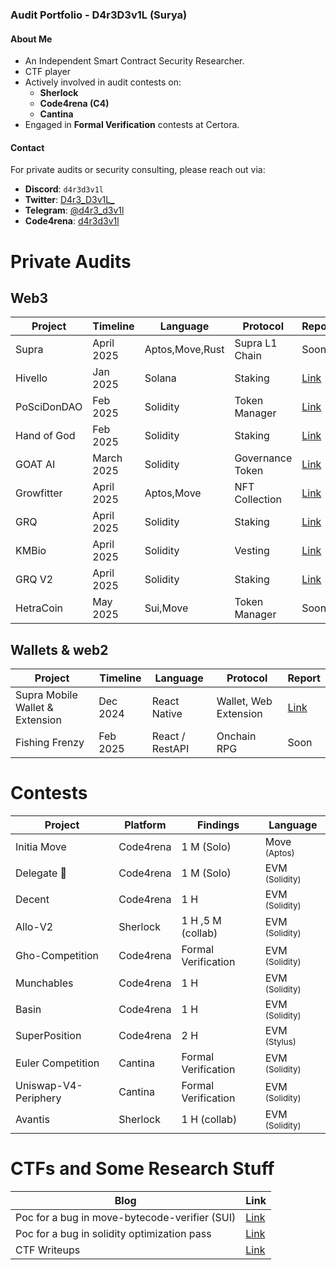 ### Audit Portfolio - D4r3D3v1L (Surya)

#### About Me
- An Independent Smart Contract Security Researcher.  
- CTF player 
- Actively involved in audit contests on:
  - **Sherlock**
  - **Code4rena (C4)**
  - **Cantina**
- Engaged in **Formal Verification** contests at Certora.

#### Contact
For private audits or security consulting, please reach out via:

- **Discord**: `d4r3d3v1l`
- **Twitter**: [D4r3_D3v1L_](https://x.com/D4r3_D3v1L_)  
- **Telegram**: [@d4r3_d3v1l](https://t.me/d4r3_d3v1l)
- **Code4rena**: [d4r3d3v1l](https://code4rena.com/@d4r3d3v1l)



# Private Audits

## Web3

| **Project**                     | **Timeline** | **Language**   | **Protocol**          | **Report**                     |
|----------------------------------|--------------|----------------|-----------------------|---------------------------------|
|Supra | April 2025 | Aptos,Move,Rust | Supra L1 Chain | Soon |
| Hivello | Jan 2025 | Solana  | Staking | [Link](https://drive.google.com/file/d/11pF10olKeajP4QHxgNwP1VKv2-AsLCow/view)|
|PoSciDonDAO | Feb 2025 | Solidity | Token Manager | [Link](https://drive.google.com/file/d/1u5Y8wT9zsiNlNbNxiKGi2DbnVDzvMbcu/view?usp=sharing) |
|Hand of God | Feb 2025 | Solidity |Staking| [Link](https://drive.google.com/file/d/1aVVpmH-cbu5Ci_d9qQ0bCGxtHbhnSdxc/view?usp=sharing) |
|GOAT AI| March 2025 | Solidity | Governance Token | [Link](https://drive.google.com/file/d/1i1_myjjwM2NqjNrBv2hanG-NwV1q4yK6/view?usp=sharing)|
|Growfitter |April 2025 | Aptos,Move | NFT Collection | [Link](https://drive.google.com/file/d/1CNCz8hdzOB-9LiZi-omGeaVGaCcU8ljT/view?usp=sharing)|
|GRQ | April 2025 | Solidity | Staking | [Link](https://drive.google.com/file/d/12X7JYRudRtG5A-Wo1Job4luvaTM5_oRC/view?usp=sharing)|
|KMBio | April 2025 | Solidity | Vesting | [Link](https://drive.google.com/file/d/1A_w3UBB7VLIEQThTksw_lGhdt3E5IkXx/view?usp=sharing)|
|GRQ V2 | April 2025 | Solidity | Staking | [Link](https://drive.google.com/file/d/1TIzSgFsX2aHoUGNF2eiC3P7ZvI3tP8Bg/view?usp=sharing)|
|HetraCoin | May 2025 | Sui,Move | Token Manager | Soon | 

## Wallets & web2
| **Project**                     | **Timeline** | **Language**   | **Protocol**          | **Report**                     |
|----------------------------------|--------------|----------------|-----------------------|---------------------------------|
| Supra Mobile Wallet & Extension | Dec 2024     | React Native   | Wallet, Web Extension | [Link](https://drive.google.com/file/d/1i0pmF5ov1GPyLMh24dPhYanHfJiqoEoZ/view) |
| Fishing Frenzy | Feb 2025     | React / RestAPI   | Onchain RPG | Soon |


# Contests

|**Project**     |**Platform**   | **Findings**    | **Language** |
|------------------|---------------|-----------------|-----------------|
|Initia Move | Code4rena | 1 M (Solo) |Move <sub>(Aptos)<sub>|
| Delegate 🥈      | Code4rena    | 1 M (Solo)  | EVM <sub>(Solidity)<sub> |
| Decent       | Code4rena    | 1 H       | EVM <sub>(Solidity)<sub> | 
|Allo-V2 | Sherlock | 1 H ,5 M (collab)| EVM <sub>(Solidity)<sub> | 
|Gho-Competition | Code4rena | Formal Verification| EVM <sub>(Solidity)<sub>|
| Munchables       | Code4rena    | 1 H       | EVM <sub>(Solidity)<sub>  |
| Basin       | Code4rena    | 1 H       | EVM <sub>(Solidity)<sub> |
| SuperPosition       | Code4rena    | 2 H       | EVM <sub>(Stylus)<sub> |
|Euler Competition |Cantina | Formal Verification| EVM <sub>(Solidity)<sub> |
|Uniswap-V4-Periphery | Cantina | Formal Verification| EVM <sub>(Solidity)<sub> |
| Avantis | Sherlock | 1 H (collab)| EVM <sub>(Solidity)<sub> |


# CTFs and Some Research Stuff

| **Blog**                   | **Link**                     |
|----------------------------|------------------------------|
| Poc for a bug in move-bytecode-verifier (SUI)              | [Link](https://d4r3-d3v1l.github.io/blog/2023/07/26/Task04-move-bytecode-poc.html) |
| Poc for a bug in solidity optimization pass               | [Link](https://d4r3-d3v1l.github.io/blog/2023/07/26/Task02-YUL-StackLimitEvader-Poc.html) |
| CTF Writeups               | [Link](https://d4r3-d3v1l.github.io/blog) |
